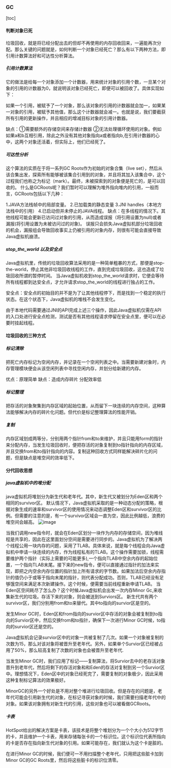  ### GC
[toc]
#### 判断对象已死
垃圾回收，就是将已经分配出去的但却不再使用的内存回收回来，一遍能再次分配。那么关键的问题就是，如何判断一个对象已经死亡？那么有以下两种方法，即引用计数算法好和可达性分析算法。
##### 引用计数算法
  它的做法是给每一个对象添加一个计数器，用来统计对象的引用个数，一旦某个对象的引用的计数器为0，就说明该对象已经死亡，即便可以被回收了。具体实现如下：
  
如果一个引用，被赋予了一个对象，那么该对象的引用的计数器就会加一，如果某一对象的引用，被赋予其他值，那么这个计数器就会减一。也就是说，我们要截获所有引用的更新操作，并且相应的增减目标对象的引用计数器。

缺点：①需要额外的存储空间来存储计数器
      ②无法处理循环使用的对象。例如如果a和b互相引用，除此之外没有其他对象指向a或者指向b,在引用计数器的心中，这两个对象还活着，但实际上，他们已经死了。
##### 可达性分析
这个算法的实质在于将一系列GC Roots作为初始的对象合集（live set），然后从该合集出发，探索所有能够被该集合引用到的对象，并且将其加入该集合中，这个过程我们也称之为标记（mark）。最终，未被探索到的对象便是死亡的，是可以回收的。
什么是GCRoots呢？我们暂时可以理解为堆外指向堆内的引用，一般而言，GCRoots包括以下几种：

1.JAVA方法栈帧中的局部变量。
2.已加载类的静态变量
3.JNI handles（本地方法栈中的引用）
4.已启动但并未停止的JAVA线程。
缺点：在多线程的情况下。其他线程可能会更新已访问过对象的引用，从而造成误报（将引用设置为null)或者漏报(将引用设置为未被访问过的对象)。
误报只会损失Java虚拟机部分垃圾回收的机会，漏报组会导致回收事实上仍被引用的对象内存，则很有可能会直接导致Java虚拟机崩溃。
##### stop_the_world 以及安全点
Java虚拟机里，传统的垃圾回收算法采用的是一种简单粗暴的方式，那便是stop-the-world，停止其他非垃圾回收线程的工作，直到完成垃圾回收，这也造成了垃圾回收所谓的暂停时间。
当Java虚拟机收到stop_the_world请求时，它便会等待所有线程都到达安全点，才允许请求stop_the_world的线程进行独占的工作。

安全点：安全点的初始目的并不是为了让其他线程停下，而是找到一个稳定的执行状态。在这个状态下，Java虚拟机的堆栈不会发生变化。

由于本地代码需要通过JNI的API完成上述三个操作，因此Java虚拟机仅需在API的入口处进行安全点检测，测试是否有其他线程请求停留在安全点里，便可以在必要时挂起线程。

#### 垃圾回收的三种方式
##### 标记清除
把死亡内存标记为空闲内存，并记录在一个空闲列表之中。当需要新建对象时，内存管理模块便会从该空闲列表中寻找空闲内存，并划分给新建的内存。

优点：原理简单
缺点：造成内存碎片 
      分配效率低
     
##### 标记整理

把存活的对象聚集到内存区域的起始位置，从而留下一块连续的内存空间，这种算法能够解决内存的碎片化问题。但代价是标记整理算法的性能开销。



##### 复制

内存区域划成两等分，分别用两个指针from和to来维护，并且只能用form的指针来分配内存，当发生垃圾回收时，便把存活的对象复制到to指针指向的内存区域，并且交换from和to指针指向的内容。复制这种回收方式同样能解决碎片化的问题，但是缺点是堆空间的效率低下。

#### 分代回收思想
##### java虚拟机中的堆分配                             
java虚拟机将堆划分为新生代和老年代。其中，新生代又被划分为Eden区和两个相同的survivor区。
默认情况下，Java虚拟机采取的是一种动态分配的策略，根据对象生成的速率和survivor区的使用情况来动态调整Eden区和survivor区的比例。但需要的注意的是，有一个survivor区域会一直为空，因此比例越低，浪费的堆空间会越高。
![image](http://i.caigoubao.cc/625949/TIM%E5%9B%BE%E7%89%8720190922155626.png)

当我们调用new指令时，就会在Eden区划分一块作为内存的存储空间，因为堆线程是共享的，因此在这里面划分空间是需要进行同步的。Java虚拟机为了解决两个线程公用一块内存的问题，采用了TLAB。具体来说，就是每个线程会向Java虚拟机中申请一块连续的内存，作为线程私有的TLAB。这个操作需要加锁，线程需要维护两个指针（实际上需要的可能更多),一个指向TLAB中空余内存的起始位置，一个指向TLAB末尾。接下来的new指令，便可以直接通过指针的加法来实现，即把之内空余内存位置的指针加上所有请求的字节数。如果加法后空余内存指针的值仍小于或等于指向末尾的指针，则代表分配成功。否则，TLAB已经没有足够饿空间来满足本次新建操作。这个时候，便需要当前线程重新申请TLAB。
当Eden区空间耗尽了怎么办？这个时候Java虚拟机会出发一次内存Minor Gc,来收集新生代的垃圾。存活下来的对象，则会被送到Surviors区。
新生代共有两个survivor区，我们分别用from和to来替代。其中to指向的survior区是空的。


发生Minor GC时，Eden区和from指向的survior区中存活的对象会被复制到to指向的Survior区中，然后交换from和to指针，确保下一次进行Minor GC时候，to指向的survior区还是空的。

Java虚拟机会记录survior区中的对象一共被复制了几次。如果一个对象被复制的次数为15，那么对该对象将被晋升至老年代。另外，如果单个Survior区已经被占用了50%，那么较高复制了次数的对象也会被晋升至老年代.

当发生Minor GC时，我们应用了标记——复制算法，将Survior去中的老存活对象晋升到老年代，然后将剩下的存活对象和和Eden的存活对复制到另一个Survior区中。理想情况下，Eden区中的对象已经死完了，需要复制的对象极少，因此采用这种复制标记算法的效果极好。


MinorGC的另外一个好处是不用对整个堆进行垃圾回收。但是存在的问题是，老年代可能会引用新生代的对象，在标记寻获对象的时候，我们需要扫描老年代中的对象。如果该对象拥有对新生代的引用，这些对象也可以被看做GCRoots。
##### 卡表
HotSpot给出的解决方案是卡表，该技术是将整个堆划分为一个个大小为512字节的卡，并且维护一个卡表，用来存储每张卡的一个标识位。这个标识位代表所指向的卡是否存在指向新生代对象的引用。如果可能存在，我们就认为这个卡是脏的。

在进行Minor GC的时候，我们便可一不用扫描整个老年代，只用把这些脏卡加到Minor GC的GC Roots里，然后将这些脏卡的标识位清零。
